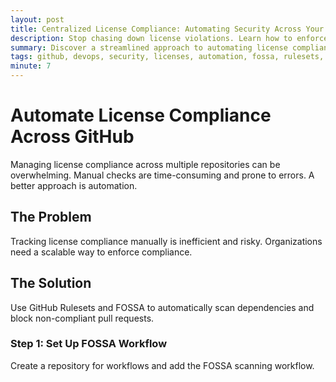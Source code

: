 ```yaml
---
layout: post
title: Centralized License Compliance: Automating Security Across Your GitHub Organization
description: Stop chasing down license violations. Learn how to enforce dependency license compliance across hundreds of repositories with GitHub Rulesets and FOSSA.
summary: Discover a streamlined approach to automating license compliance across your GitHub organization, eliminating manual work and mitigating legal risks.
tags: github, devops, security, licenses, automation, fossa, rulesets, ci/cd
minute: 7
---
```


# Automate License Compliance Across GitHub

Managing license compliance across multiple repositories can be overwhelming. Manual checks are time-consuming and prone to errors. A better approach is automation.

## The Problem

Tracking license compliance manually is inefficient and risky. Organizations need a scalable way to enforce compliance.

## The Solution

Use GitHub Rulesets and FOSSA to automatically scan dependencies and block non-compliant pull requests.

### Step 1: Set Up FOSSA Workflow

Create a repository for workflows and add the FOSSA scanning workflow.
